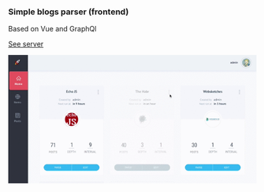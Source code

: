 ### Simple blogs parser (frontend)

Based on Vue and GraphQl

[See server](https://github.com/avfrancev/back_crawler)

![preview](./preview.gif)
